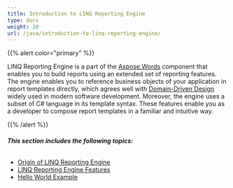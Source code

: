 ```yaml
---
title: Introduction to LINQ Reporting Engine
type: docs
weight: 20
url: /java/introduction-to-linq-reporting-engine/
---
```


{{% alert color="primary" %}} 

LINQ Reporting Engine is a part of the [Aspose.Words](http://www.aspose.com/java/word-component.aspx) component that enables you to build reports using an extended set of reporting features. The engine enables you to reference business objects of your application in report templates directly, which agrees well with [Domain-Driven Design](http://en.wikipedia.org/wiki/Domain-driven_design) widely used in modern software development. Moreover, the engine uses a subset of C# language in its template syntax. These features enable you as a developer to compose report templates in a familiar and intuitive way.

{{% /alert %}} 
###### **This section includes the following topics:** 
- [Origin of LINQ Reporting Engine](/words/java/origin-of-linq-reporting-engine/)
- [LINQ Reporting Engine Features](/words/java/linq-reporting-engine-features/)
- [Hello World Example](/words/java/hello-world-example/)
